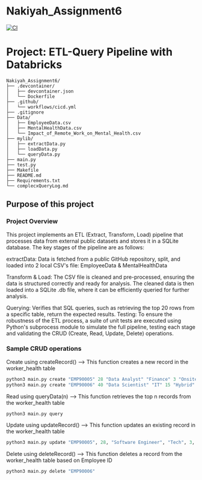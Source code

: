 # Nakiyah_Assignment6

[![CI](https://github.com/nogibjj/Nakiyah_Assignment6/actions/workflows/cicd.yml/badge.svg)](https://github.com/nogibjj/Nakiyah_Assignment6/actions/workflows/cicd.yml)

# Project: ETL-Query Pipeline with Databricks

```
Nakiyah_Assignment6/
├── .devcontainer/
│   ├── devcontainer.json
│   └── Dockerfile
├── .github/
│   └── workflows/cicd.yml
├── .gitignore
├── Data/
│   ├── EmployeeData.csv
│   ├── MentalHealthData.csv
│   └── Impact_of_Remote_Work_on_Mental_Health.csv
├── mylib/
│   ├── extractData.py
│   ├── loadData.py
│   └── queryData.py
├── main.py
├── test.py
├── Makefile
├── README.md
├── Requirements.txt
└── complecxQueryLog.md

```
## Purpose of this project

### Project Overview
This project implements an ETL (Extract, Transform, Load) pipeline that processes data from external public datasets and stores it in a SQLite database. The key stages of the pipeline are as follows:

extractData: 
Data is fetched from a public GitHub repository, split, and loaded into 2 local CSV's file: EmployeeData & MentalHealthData

Transform & Load: 
The CSV file is cleaned and pre-processed, ensuring the data is structured correctly and ready for analysis. The cleaned data is then loaded into a SQLite .db file, where it can be efficiently queried for further analysis.

Querying: Verifies that SQL queries, such as retrieving the top 20 rows from a specific table, return the expected results.
Testing:
To ensure the robustness of the ETL process, a suite of unit tests are executed using Python's subprocess module to simulate the full pipeline, testing each stage and validating the CRUD (Create, Read, Update, Delete) operations.

### Sample CRUD operations

Create using createRecord() --> This function creates a new record in the worker_health table
```python
python3 main.py create "EMP90005" 28 "Data Analyst" "Finance" 3 "Onsite" 45 "Anxiety" False 
python3 main.py create "EMP90006" 40 "Data Scientist" "IT" 15 "Hybrid" 40 "None" True
```


Read using queryData(n) --> This function retrieves the top n records from the worker_health table
```python
python3 main.py query
```


Update using updateRecord() --> This function updates an existing record in the worker_health table
```python
python3 main.py update "EMP90005", 28, "Software Engineer", "Tech", 3, "Onsite", 45, "Anxiety", False 
```


Delete using deleteRecord() --> This function deletes a record from the worker_health table based on Employee ID
```python
python3 main.py delete "EMP90006"
```